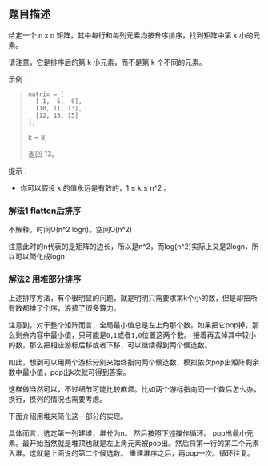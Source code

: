 ## 题目描述

给定一个 n x n 矩阵，其中每行和每列元素均按升序排序，找到矩阵中第 k 小的元素。

请注意，它是排序后的第 k 小元素，而不是第 k 个不同的元素。

示例：
>
>```text
>matrix = [
>   [ 1,  5,  9],
>   [10, 11, 13],
>   [12, 13, 15]
>],
>```
>k = 8,
>
>返回 13。 

提示：
- 你可以假设 k 的值永远是有效的，1 ≤ k ≤ n^2 。


### 解法1 flatten后排序
不解释。时间O(n^2 logn)。空间O(n^2)

注意此时的n代表的是矩阵的边长，所以是n^2，而log(n^2)实际上又是2logn，所以可以简化成logn

### 解法2 用堆部分排序
上述排序方法，有个很明显的问题，就是明明只需要求第k个小的数，但是却把所有数都排了个序，浪费了很多算力。

注意到，对于整个矩阵而言，全局最小值总是左上角那个数。如果把它pop掉，那么剩余内容中最小值，只可能是`0,1`或者`1,0`位置这两个数。
接着再去掉其中较小的数，那么把相应游标后移或者下移，可以继续得到两个候选数。

如此，想到可以用两个游标分别来始终指向两个候选数，模拟依次pop出矩阵剩余数中最小值，pop出k次就可得到答案。

这样做当然可以，不过细节可能比较麻烦。比如两个游标指向同一个数后怎么办，换行，换列的情况也需要考虑。

下面介绍用堆来简化这一部分的实现。

具体而言，选定第一列建堆，堆长为n。
然后按照下述操作循环。
pop出最小元素。最开始当然就是堆顶也就是左上角元素被pop出。然后将第一行的第二个元素入堆。这就是上面说的第二个候选数。
重建堆序之后，再pop一次。循环往复。